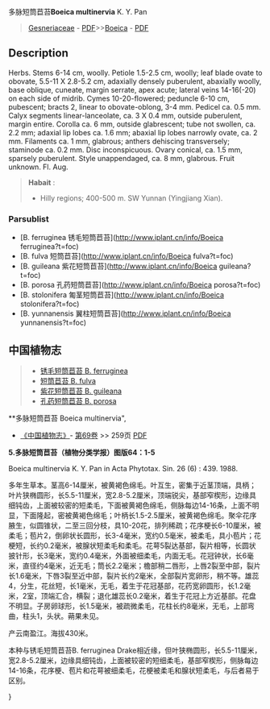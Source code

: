 多脉短筒苣苔**Boeica multinervia** K. Y. Pan

> [Gesneriaceae](http://www.iplant.cn/info/Gesneriaceae?t=foc) - [PDF](http://www.iplant.cn/foc/pdf/Gesneriaceae.pdf)>>[Boeica](http://www.iplant.cn/info/Boeica?t=foc) - [PDF](http://www.iplant.cn/foc/pdf/Boeica.pdf)

## Description

Herbs. Stems 6-14 cm, woolly. Petiole 1.5-2.5 cm, woolly; leaf blade ovate to obovate, 5.5-11 X 2.8-5.2 cm, adaxially densely puberulent, abaxially woolly, base oblique, cuneate, margin serrate, apex acute; lateral veins 14-16(-20) on each side of midrib. Cymes 10-20-flowered; peduncle 6-10 cm, pubescent; bracts 2, linear to obovate-oblong, 3-4 mm. Pedicel ca. 0.5 mm. Calyx segments linear-lanceolate, ca. 3 X 0.4 mm, outside puberulent, margin entire. Corolla ca. 6 mm, outside glabrescent; tube not swollen, ca. 2.2 mm; adaxial lip lobes ca. 1.6 mm; abaxial lip lobes narrowly ovate, ca. 2 mm. Filaments ca. 1 mm, glabrous; anthers dehiscing transversely; staminode ca. 0.2 mm. Disc inconspicuous. Ovary conical, ca. 1.5 mm, sparsely puberulent. Style unappendaged, ca. 8 mm, glabrous. Fruit unknown. Fl. Aug.

> **Habait** : 
>* Hilly regions; 400-500 m. SW Yunnan (Yingjiang Xian).

### Parsublist

* [B.  ferruginea  锈毛短筒苣苔](http://www.iplant.cn/info/Boeica ferruginea?t=foc)
* [B.  fulva  短筒苣苔](http://www.iplant.cn/info/Boeica fulva?t=foc)
* [B.  guileana  紫花短筒苣苔](http://www.iplant.cn/info/Boeica guileana?t=foc)
* [B.  porosa  孔药短筒苣苔](http://www.iplant.cn/info/Boeica porosa?t=foc)
* [B.  stolonifera  匍茎短筒苣苔](http://www.iplant.cn/info/Boeica stolonifera?t=foc)
* [B.  yunnanensis  翼柱短筒苣苔](http://www.iplant.cn/info/Boeica yunnanensis?t=foc)

## 中国植物志

> * [锈毛短筒苣苔  B.  ferruginea](Boeica-ferruginea-锈毛短筒苣苔.md)
> * [短筒苣苔  B.  fulva](Boeica-fulva-短筒苣苔.md)
> * [紫花短筒苣苔  B.  guileana](Boeica-guileana-紫花短筒苣苔.md)
> * [孔药短筒苣苔  B.  porosa](Boeica-porosa-孔药短筒苣苔.md)

**多脉短筒苣苔 Boeica multinervia",

* [《中国植物志》](http://www.iplant.cn/frps)- [第69卷](http://www.iplant.cn/frps/vol/69) >> 259页 [PDF](http://www.iplant.cn/frps/pdf/69/259.pdf)

**5.多脉短筒苣苔（植物分类学报）图版64：1-5**

Boeica multinervia K. Y. Pan in Acta Phytotax. Sin. 26 (6) : 439. 1988.

多年生草本。茎高6-14厘米，被黄褐色绵毛。叶互生，密集于近茎顶端，具柄；叶片狭椭圆形，长5.5-11厘米，宽2.8-5.2厘米，顶端锐尖，基部窄楔形，边缘具细钝齿，上面被较密的短柔毛，下面被黄褐色绵毛，侧脉每边14-16条，上面不明显，下面隆起，密被黄褐色绵毛；叶柄长1.5-2.5厘米，被黄褐色绵毛。聚伞花序腋生，似圆锥状，二至三回分枝，具10-20花，排列稀疏；花序梗长6-10厘米，被柔毛；苞片2，倒卵状长圆形，长3-4毫米，宽约0.5毫米，被柔毛，具小苞片；花梗短，长约0.2毫米，被腺状短柔毛和柔毛。花萼5裂达基部，裂片相等，长圆状披针形，长3毫米，宽约0.4毫米，外面被细柔毛，内面无毛。花冠钟状，长6毫米，直径约4毫米，近无毛；筒长2.2毫米；檐部稍二唇形，上唇2裂至中部，裂片长1.6毫米，下唇3裂至近中部，裂片长约2毫米，全部裂片宽卵形，稍不等。雄蕊4，分生，花丝短，长1毫米，无毛，着生于花冠基部，花药宽卵圆形，长1.2毫米，2室，顶端汇合，横裂；退化雄蕊长0.2毫米，着生于花冠上方近基部。花盘不明显。子房卵球形，长1.5毫米，被疏微柔毛，花柱长约8毫米，无毛，上部弯曲，柱头1，头状。蒴果未见。

产云南盈江。海拔430米。

本种与锈毛短筒苣苔B. ferruginea Drake相近缘，但叶狭椭圆形，长5.5-11厘米，宽2.8-5.2厘米，边缘具细钝齿，上面被较密的短细柔毛，基部窄楔形，侧脉每边14-16条，花序梗、苞片和花萼被细柔毛，花梗被柔毛和腺状短柔毛，与后者易于区别。

}